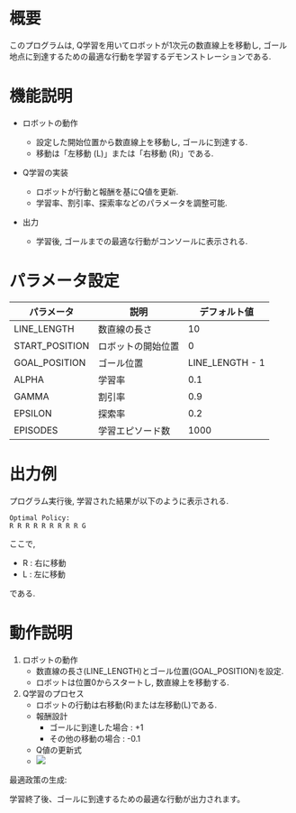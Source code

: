 # 概要
このプログラムは, Q学習を用いてロボットが1次元の数直線上を移動し, ゴール地点に到達するための最適な行動を学習するデモンストレーションである.

# 機能説明
* ロボットの動作
  * 設定した開始位置から数直線上を移動し, ゴールに到達する.
  * 移動は「左移動 (L)」または「右移動 (R)」である.

* Q学習の実装
  * ロボットが行動と報酬を基にQ値を更新.
  * 学習率、割引率、探索率などのパラメータを調整可能.

* 出力
  * 学習後, ゴールまでの最適な行動がコンソールに表示される.

# パラメータ設定
| パラメータ     | 説明               | デフォルト値    | 
| -------------- | ------------------ | --------------- | 
| LINE_LENGTH    | 数直線の長さ       | 10              | 
| START_POSITION | ロボットの開始位置 | 0               | 
| GOAL_POSITION  | ゴール位置         | LINE_LENGTH - 1 | 
| ALPHA          | 学習率             | 0.1             | 
| GAMMA          | 割引率             | 0.9             | 
| EPSILON        | 探索率             | 0.2             | 
| EPISODES       | 学習エピソード数   | 1000            | 

# 出力例
プログラム実行後, 学習された結果が以下のように表示される.
```
Optimal Policy:
R R R R R R R R R G
```
ここで,
* R : 右に移動
* L : 左に移動

である.

# 動作説明
1. ロボットの動作
    * 数直線の長さ(LINE_LENGTH)とゴール位置(GOAL_POSITION)を設定.
    * ロボットは位置0からスタートし, 数直線上を移動する.
2. Q学習のプロセス
    * ロボットの行動は右移動(R)または左移動(L)である.
    * 報酬設計
        * ゴールに到達した場合 : +1
        * その他の移動の場合 :  -0.1
     * Q値の更新式
     * <img src="[https://latex.codecogs.com/gif.latex?\int_a^bf(x)dx](https://latex.codecogs.com/svg.image?&space;)" />

最適政策の生成:

学習終了後、ゴールに到達するための最適な行動が出力されます。
